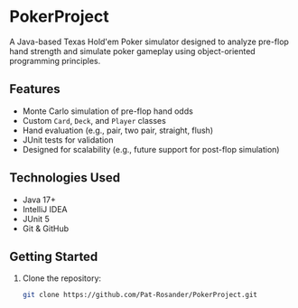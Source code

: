 # PokerProject
A Java-based Texas Hold'em Poker simulator designed to analyze pre-flop hand strength and simulate poker gameplay using object-oriented programming principles.

## Features

- Monte Carlo simulation of pre-flop hand odds
- Custom `Card`, `Deck`, and `Player` classes
- Hand evaluation (e.g., pair, two pair, straight, flush)
- JUnit tests for validation
- Designed for scalability (e.g., future support for post-flop simulation)

## Technologies Used
- Java 17+
- IntelliJ IDEA
- JUnit 5
- Git & GitHub

## Getting Started

1. Clone the repository:
   ```bash
   git clone https://github.com/Pat-Rosander/PokerProject.git